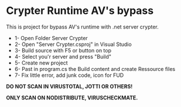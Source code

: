 # Crypter Runtime AV's bypass

This is project for bypass AV's runtime with .net server crypter.

* 1- Open Folder Server Crypter
* 2- Open "Server Crypter.csproj" in Visual Studio
* 3- Build source with F5 or button on top
* 4- Select you'r server and press "Build"
* 5- Create new project
* 6- Past in program.cs the Build content and create Ressource files
* 7- Fix little error, add junk code, icon for FUD

**DO NOT SCAN IN VIRUSTOTAL, JOTTI OR OTHERS!**

**ONLY SCAN ON NODISTRIBUTE, VIRUSCHECKMATE.**